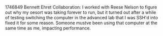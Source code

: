 1746849
Bennett Ehret
Collaboration:
I worked with Reese Nelson to figure out why my oesort was taking forever to run, but it turned out after a while of testing switching the computer in the advanced lab that I was SSH'd into fixed it for some reason. Someone mustve been using that computer at the same time as me, impacting performance. 
